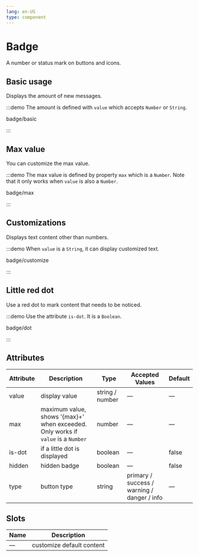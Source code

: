 ```yaml
---
lang: en-US
type: component
---
```


# Badge

A number or status mark on buttons and icons.

## Basic usage

Displays the amount of new messages.

:::demo The amount is defined with `value` which accepts `Number` or `String`.

badge/basic

:::

## Max value

You can customize the max value.

:::demo The max value is defined by property `max` which is a `Number`. Note that it only works when `value` is also a `Number`.

badge/max

:::

## Customizations

Displays text content other than numbers.

:::demo When `value` is a `String`, it can display customized text.

badge/customize

:::

## Little red dot

Use a red dot to mark content that needs to be noticed.

:::demo Use the attribute `is-dot`. It is a `Boolean`.

badge/dot

:::

## Attributes

| Attribute | Description                                                                      | Type            | Accepted Values                             | Default |
| --------- | -------------------------------------------------------------------------------- | --------------- | ------------------------------------------- | ------- |
| value     | display value                                                                    | string / number | —                                           | —       |
| max       | maximum value, shows '{max}+' when exceeded. Only works if `value` is a `Number` | number          | —                                           | —       |
| is-dot    | if a little dot is displayed                                                     | boolean         | —                                           | false   |
| hidden    | hidden badge                                                                     | boolean         | —                                           | false   |
| type      | button type                                                                      | string          | primary / success / warning / danger / info | —       |

## Slots

| Name | Description               |
| ---- | ------------------------- |
| —    | customize default content |
